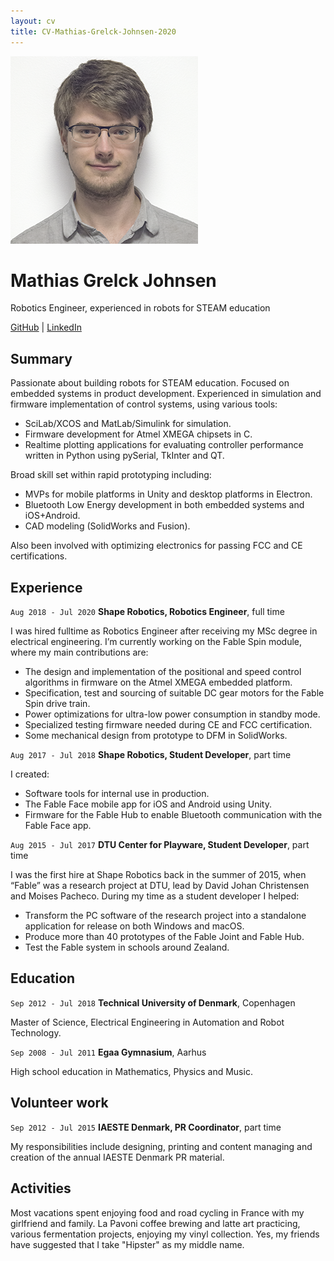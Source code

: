 ```yaml
---
layout: cv
title: CV-Mathias-Grelck-Johnsen-2020
---
```


<div id="headshot">
    <img src="media/headshot.png" alt="Mathias Grelck Johnsen" />
</div>



# Mathias Grelck Johnsen
Robotics Engineer, experienced in robots for STEAM education

<div id="webaddress">
<a href="https://github.com/MathGrelck">GitHub</a>
| <a href="https://www.linkedin.com/in/mathias-grelck-johnsen-8513056a/">LinkedIn</a>
</div>



## Summary
Passionate about building robots for STEAM education. Focused on embedded systems in product development.
Experienced in simulation and firmware implementation of control systems, using various tools:

+ SciLab/XCOS and MatLab/Simulink for simulation.
+ Firmware development for Atmel XMEGA chipsets in C.
+ Realtime plotting applications for evaluating controller performance written in Python using pySerial, TkInter and QT.

Broad skill set within rapid prototyping including:

+ MVPs for mobile platforms in Unity and desktop platforms in Electron.
+ Bluetooth Low Energy development in both embedded systems and iOS+Android.
+ CAD modeling (SolidWorks and Fusion).

Also been involved with optimizing electronics for passing FCC and CE certifications.



## Experience

`Aug 2018 - Jul 2020`
__Shape Robotics, Robotics Engineer__, full time

I was hired fulltime as Robotics Engineer after receiving my MSc degree in electrical engineering.
I’m currently working on the Fable Spin module, where my main contributions are:

+ The design and implementation of the positional and speed control algorithms in firmware on the Atmel XMEGA embedded platform.
+ Specification, test and sourcing of suitable DC gear motors for the Fable Spin drive train.
+ Power optimizations for ultra-low power consumption in standby mode.
+ Specialized testing firmware needed during CE and FCC certification.
+ Some mechanical design from prototype to DFM in SolidWorks.


`Aug 2017 - Jul 2018`
__Shape Robotics, Student Developer__, part time

I created:
+ Software tools for internal use in production.
+ The Fable Face mobile app for iOS and Android using Unity.
+ Firmware for the Fable Hub to enable Bluetooth communication with the Fable Face app.


`Aug 2015 - Jul 2017`
__DTU Center for Playware, Student Developer__, part time

I was the first hire at Shape Robotics back in the summer of 2015, when “Fable” was a research project at DTU, lead by David Johan Christensen and Moises Pacheco. During my time as a student developer I helped:
+ Transform the PC software of the research project into a standalone application for release on both Windows and macOS.
+ Produce more than 40 prototypes of the Fable Joint and Fable Hub.
+ Test the Fable system in schools around Zealand.



## Education

`Sep 2012 - Jul 2018`
__Technical University of Denmark__, Copenhagen

Master of Science, Electrical Engineering in Automation and Robot Technology.

`Sep 2008 - Jul 2011`
__Egaa Gymnasium__, Aarhus

High school education in Mathematics, Physics and Music.



## Volunteer work

`Sep 2012 - Jul 2015`
__IAESTE Denmark, PR Coordinator__, part time

My responsibilities include designing, printing and content managing and creation of the annual IAESTE Denmark PR material.


## Activities
Most vacations spent enjoying food and road cycling in France with my girlfriend and family. La Pavoni coffee brewing and latte art practicing, various fermentation projects, enjoying my vinyl collection. Yes, my friends have suggested that I take "Hipster" as my middle name.

<!-- ### Footer

Last updated: May 2013 -->


